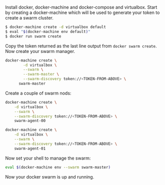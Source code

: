 Install docker, docker-machine and docker-compose and virtualbox. Start by creating a docker-machine which will be used to generate your token to create a swarm cluster.

```bash
$ docker-machine create -d virtualbox default
$ eval "$(docker-machine env default)"
$ docker run swarm create
```

Copy the token returned as the last line output from `docker swarm create`. Now create your swarm manager.

```bash
docker-machine create \
        -d virtualbox \
        --swarm \
        --swarm-master \
        --swarm-discovery token://<TOKEN-FROM-ABOVE> \
      swarm-master
```

Create a couple of swarm nods:

```bash
docker-machine create \
    -d virtualbox \
    --swarm \
    --swarm-discovery token://<TOKEN-FROM-ABOVE> \
    swarm-agent-00

docker-machine create \
    -d virtualbox \
    --swarm \
    --swarm-discovery token://<TOKEN-FROM-ABOVE> \
    swarm-agent-01
```

Now set your shell to manage the swarm:

```bash
eval $(docker-machine env --swarm swarm-master)
```

Now your docker swarm is up and running.

